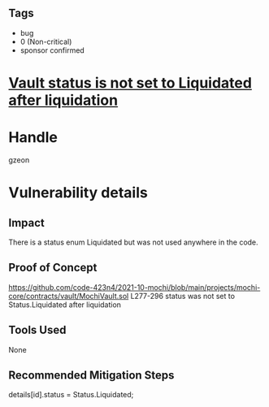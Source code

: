 ## Tags

- bug
- 0 (Non-critical)
- sponsor confirmed

# [Vault status is not set to Liquidated after liquidation](https://github.com/code-423n4/2021-10-mochi-findings/issues/51) 

# Handle

gzeon


# Vulnerability details

## Impact
There is a status enum Liquidated but was not used anywhere in the code. 

## Proof of Concept
https://github.com/code-423n4/2021-10-mochi/blob/main/projects/mochi-core/contracts/vault/MochiVault.sol
L277-296 status was not set to Status.Liquidated after liquidation

## Tools Used
None

## Recommended Mitigation Steps
details[id].status = Status.Liquidated;

